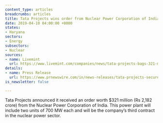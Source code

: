 ```yaml
---
content_type: articles
breadcrumbs: articles
title: Tata Projects wins order from Nuclear Power Corporation of India
date: 2019-04-10 04:00:00 +0000
states:
- Haryana
sectors:
- Energy
subsectors:
- Nuclear
sources:
- name: Livemint
  url: https://www.livemint.com/companies/news/tata-projects-bags-321-million-order-from-npcil-1554299896825.html
details:
- name: Press Release
  url: https://www.prnewswire.com/in/news-releases/tata-projects-secures-npcil-order-totalling-around-usd-321-million-843847569.html
is_newsletter: false

---
```

Tata Projects announced it received an order worth $321 million (Rs 2,182 crore) from the Nuclear Power Corporation of India. This power plant will include two units of 700 MW each and will be the company’s third contract in the nuclear power sector.
